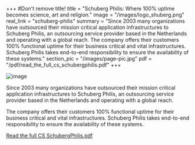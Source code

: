 +++
#Don't remove title!
title = "Schuberg Philis: Where 100% uptime becomes science, art and religion."
image = "/images/logo_shuberg.png"
real_link = "schuberg-philis"
summary = "Since 2003 many organizations have outsourced their mission critical application infrastructures to Schuberg Philis, an outsourcing service provider based in the Netherlands and operating with a global reach. The company offers their customers 100% functional uptime for their business critical and vital infrastructures. Schuberg Philis takes end-to-end responsibility to ensure the availability of these systems."
section_pic = "/images/page-pic.jpg"
pdf = "/pdf/read_the_full_cs_schubergphilis.pdf"
+++

![image](/images/logo_shuberg.png)

Since 2003 many organizations have outsourced their mission critical application infrastructures to Schuberg Philis, an outsourcing service provider based in the Netherlands and operating with a global reach.

The company offers their customers 100% functional uptime for their business critical and vital infrastructures. Schuberg Philis takes end-to-end responsibility to ensure the availability of these systems.

[Read the full CS SchubergPhilis.pdf](/pdf/read_the_full_cs_schubergphilis.pdf)

